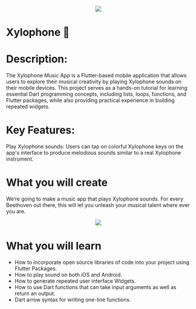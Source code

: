 <p align="center">
  <img src="https://s.yimg.com/ny/api/res/1.2/eDmT_ycGCyzmsqECoc2JmQ--/YXBwaWQ9aGlnaGxhbmRlcjt3PTY0MDtoPTMyMA--/https://media.zenfs.com/en-US/homerun/best_products_872/038c45a2fc55982c4ec7dc6bf3f96abb">
</p>


# Xylophone 🎹

# Description:
The Xylophone Music App is a Flutter-based mobile application that allows users to explore their musical creativity by playing Xylophone sounds on their mobile devices. This project serves as a hands-on tutorial for learning essential Dart programming concepts, including lists, loops, functions, and Flutter packages, while also providing practical experience in building repeated widgets.

# Key Features:

Play Xylophone sounds: Users can tap on colorful Xylophone keys on the app's interface to produce melodious sounds similar to a real Xylophone instrument.

# What you will create
We’re going to make a music app that plays Xylophone sounds. For every Beethoven out there, this will let you unleash your musical talent where ever you are.

<p align="center">
  <img src="https://startflutter.com/wp-content/uploads/2019/08/flutter-xylophone.png">
</p>

# What you will learn

- How to incorporate open source libraries of code into your project using Flutter Packages.
- How to play sound on both iOS and Android.
- How to generate repeated user interface Widgets.
- How to use Dart functions that can take input arguments as well as return an output.
- Dart arrow syntax for writing one-line functions.


